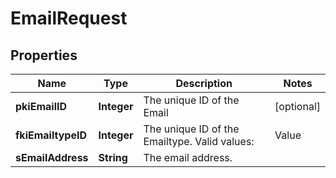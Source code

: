 

# EmailRequest

## Properties

Name | Type | Description | Notes
------------ | ------------- | ------------- | -------------
**pkiEmailID** | **Integer** | The unique ID of the Email |  [optional]
**fkiEmailtypeID** | **Integer** | The unique ID of the Emailtype.  Valid values:  |Value|Description| |-|-| |1|Office| |2|Home| | 
**sEmailAddress** | **String** | The email address. | 





